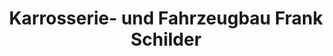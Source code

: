 ---
title: "Karrosserie- und Fahrzeugbau Frank Schilder"
url: /gera/karrosserie-und-fahrzeugbau-frank-schilder/
shop: Autowerkstatt
---